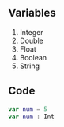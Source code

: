 ## Variables
1. Integer
2. Double
3. Float
4. Boolean
5. String

## Code
```swift
var num = 5
var num : Int
```


